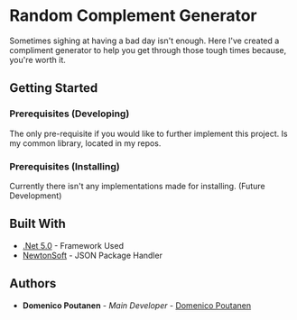 # Random Complement Generator

Sometimes sighing at having a bad day isn't enough. Here I've created a compliment generator to help you get through those tough times because, you're worth it.

## Getting Started

### Prerequisites (Developing)

The only pre-requisite if you would like to further implement this project. Is my common library, located in my repos.

### Prerequisites (Installing)

Currently there isn't any implementations made for installing. (Future Development)

## Built With

* [.Net 5.0](https://dotnet.microsoft.com/download/dotnet/5.0) - Framework Used
* [NewtonSoft](https://www.newtonsoft.com/json) - JSON Package Handler

## Authors

* **Domenico Poutanen** - *Main Developer* - [Domenico Poutanen](https://github.com/DomenicoPou)